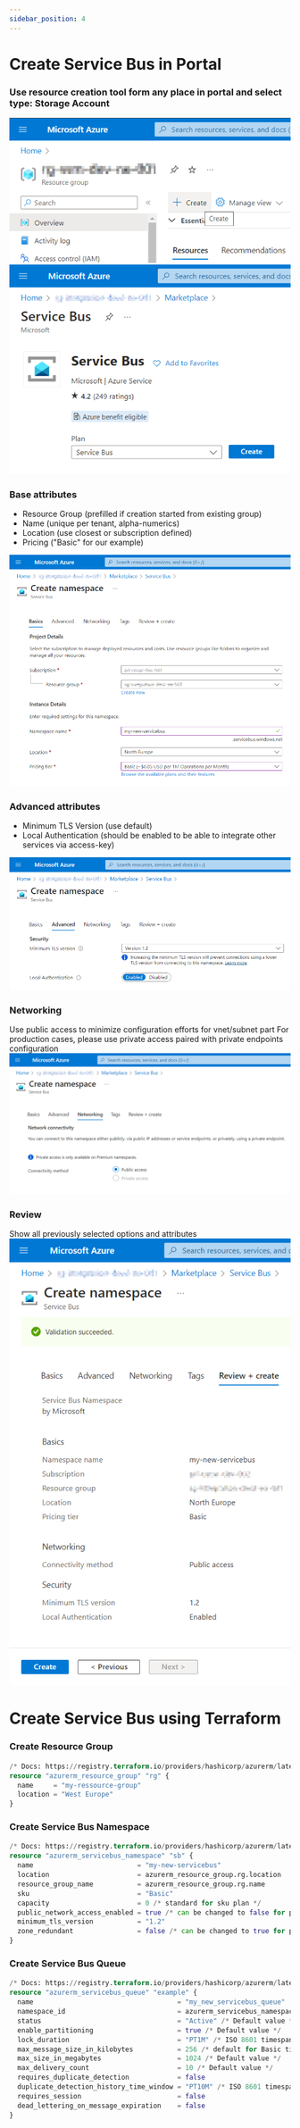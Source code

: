```yaml
---
sidebar_position: 4
---
```


# Create Service Bus in Portal

### Use resource creation tool form any place in portal and select type: Storage Account
![img.png](assets/sb_create_000.png)
![img.png](assets/sb_create_001.png)

### Base attributes

- Resource Group (prefilled if creation started from existing group)
- Name (unique per tenant, alpha-numerics)
- Location (use closest or subscription defined)
- Pricing ("Basic" for our example)

![img.png](assets/sb_create_002.png)

### Advanced attributes

- Minimum TLS Version (use default)
- Local Authentication (should be enabled to be able to integrate other services via access-key)

![img.png](assets/sb_create_003.png)

### Networking
Use public access to minimize configuration efforts for vnet/subnet part
For production cases, please use private access paired with private endpoints configuration
![img.png](assets/sb_create_004.png)

### Review
Show all previously selected options and attributes
![img.png](assets/sb_create_005.png)

# Create Service Bus using Terraform

### Create Resource Group
```terraform
/* Docs: https://registry.terraform.io/providers/hashicorp/azurerm/latest/docs/resources/resource_group */
resource "azurerm_resource_group" "rg" {
  name     = "my-ressource-group"
  location = "West Europe"
}
```

### Create Service Bus Namespace
```terraform
/* Docs: https://registry.terraform.io/providers/hashicorp/azurerm/latest/docs/resources/servicebus_namespace.html */
resource "azurerm_servicebus_namespace" "sb" {
  name                          = "my-new-servicebus"
  location                      = azurerm_resource_group.rg.location
  resource_group_name           = azurerm_resource_group.rg.name
  sku                           = "Basic"
  capacity                      = 0 /* standard for sku plan */
  public_network_access_enabled = true /* can be changed to false for premium */
  minimum_tls_version           = "1.2"
  zone_redundant                = false /* can be changed to true for premium */
}
```

### Create Service Bus Queue

```terraform
/* Docs: https://registry.terraform.io/providers/hashicorp/azurerm/latest/docs/resources/servicebus_queue */
resource "azurerm_servicebus_queue" "example" {
  name                                    = "my_new_servicebus_queue"
  namespace_id                            = azurerm_servicebus_namespace.sb.id
  status                                  = "Active" /* Default value */
  enable_partitioning                     = true /* Default value */
  lock_duration                           = "PT1M" /* ISO 8601 timespan duration, 5 min is max */
  max_message_size_in_kilobytes           = 256 /* default for Basic tier */
  max_size_in_megabytes                   = 1024 /* Default value */
  max_delivery_count                      = 10 /* Default value */
  requires_duplicate_detection            = false
  duplicate_detection_history_time_window = "PT10M" /* ISO 8601 timespan duration, 5 min is max */
  requires_session                        = false
  dead_lettering_on_message_expiration    = false
}
```
